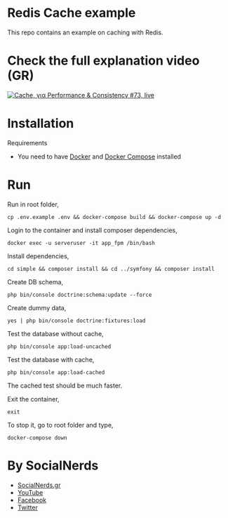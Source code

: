 # Redis Cache example

This repo contains an example on caching with Redis. 

# Check the full explanation video (GR)
[![Cache, για Performance & Consistency #73, live](https://img.youtube.com/vi/1z-Pjc8HJZg/0.jpg)](https://youtu.be/1z-Pjc8HJZg)

# Installation
Requirements
- You need to have [Docker](https://docs.docker.com/engine/installation/) and [Docker Compose](https://docs.docker.com/compose/install/) installed

# Run

Run in root folder,
~~~
cp .env.example .env && docker-compose build && docker-compose up -d
~~~~

Login to the container and install composer dependencies,
~~~
docker exec -u serveruser -it app_fpm /bin/bash
~~~~

Install dependencies,
~~~
cd simple && composer install && cd ../symfony && composer install
~~~~

Create DB schema,
~~~
php bin/console doctrine:schema:update --force
~~~~

Create dummy data,
~~~
yes | php bin/console doctrine:fixtures:load
~~~~

Test the database without cache,
~~~
php bin/console app:load-uncached
~~~~

Test the database with cache,
~~~
php bin/console app:load-cached
~~~~

The cached test should be much faster.

Exit the container,
~~~
exit
~~~~

To stop it, go to root folder and type,
~~~~
docker-compose down
~~~~

# By SocialNerds
* [SocialNerds.gr](https://www.socialnerds.gr/)
* [YouTube](https://www.youtube.com/SocialNerdsGR)
* [Facebook](https://www.facebook.com/SocialNerdsGR)
* [Twitter](https://twitter.com/socialnerdsgr)
